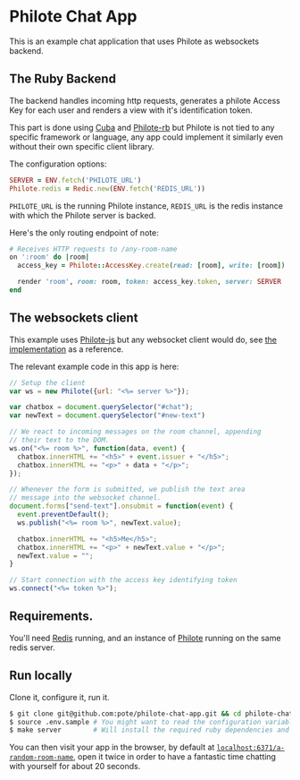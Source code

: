 # Philote Chat App

This is an example chat application that uses Philote as websockets backend.

## The Ruby Backend

The backend handles incoming http requests, generates a philote Access Key for each user and renders a view with it's identification token.

This part is done using [Cuba](https://github.com/soveran/cuba) and [Philote-rb](https://github.com/pote/philote-rb) but Philote is not tied to any specific framework or language, any app could implement it similarly even without their own specific client library.

The configuration options:

```ruby
SERVER = ENV.fetch('PHILOTE_URL')
Philote.redis = Redic.new(ENV.fetch('REDIS_URL'))
```

`PHILOTE_URL` is the running Philote instance, `REDIS_URL` is the redis instance with which the Philote server is backed.

Here's the only routing endpoint of note:

```ruby
# Receives HTTP requests to /any-room-name
on ':room' do |room|
  access_key = Philote::AccessKey.create(read: [room], write: [room])

  render 'room', room: room, token: access_key.token, server: SERVER
end
```

## The websockets client

This example uses [Philote-js](https://github.com/13floor/philote-js) but any websocket client would do, see [the implementation](https://github.com/13Floor/philote-js/blob/master/src/philote.js) as a reference.

The relevant example code in this app is here:

```javascript
// Setup the client
var ws = new Philote({url: "<%= server %>"});

var chatbox = document.querySelector("#chat");
var newText = document.querySelector("#new-text")

// We react to incoming messages on the room channel, appending
// their text to the DOM.
ws.on("<%= room %>", function(data, event) {
  chatbox.innerHTML += "<h5>" + event.issuer + "</h5>";
  chatbox.innerHTML += "<p>" + data + "</p>";
});

// Whenever the form is submitted, we publish the text area
// message into the websocket channel.
document.forms["send-text"].onsubmit = function(event) {
  event.preventDefault();
  ws.publish("<%= room %>", newText.value);

  chatbox.innerHTML += "<h5>Me</h5>";
  chatbox.innerHTML += "<p>" + newText.value + "</p>";
  newText.value = "";
}

// Start connection with the access key identifying token
ws.connect("<%= token %>");
```

## Requirements.

You'll need [Redis](http://redis.io) running, and an instance of [Philote](http://github.com/pote/philote) running on the same redis server.

## Run locally

Clone it, configure it, run it.

```bash
$ git clone git@github.com:pote/philote-chat-app.git && cd philote-chat-app
$ source .env.sample # You might want to read the configuration variables and change them before sourcing them.
$ make server        # Will install the required ruby dependencies and run the server.
```

You can then visit your app in the browser, by default at [`localhost:6371/a-random-room-name`](http://localhost:6371/a-random-room-name), open it twice in order to have a fantastic time chatting with yourself for about 20 seconds.
